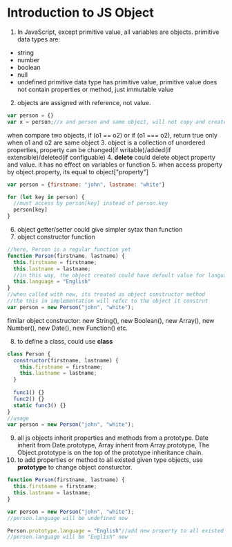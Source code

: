 # Introduction to JS Object

1. In JavaScript, except primitive value, all variables are objects.
primitive data types are:
* string
* number
* boolean
* null
* undefined
primitive data type has primitive value, primitive value does not contain properties or method, just immutable value
2. objects are assigned with reference, not value.
```js
var person = {}
var x = person;//x and person and same object, will not copy and create new object, they have same address
```
when compare two objects, if (o1 == o2) or if (o1 === o2), return true only when o1 and o2 are same object
3. object is a collection of unordered properties, property can be changed(if writable)/added(if extensible)/deleted(if configuable)
4. <b>delete</b> could delete object property and value. it has no effect on variables or function 
5. when access property by object.property, its equal to object["property"]
```js
var person = {firstname: "john", lastname: "white"}

for (let key in person) {
  //must access by person[key] instead of person.key
  person[key]
}
``` 
6. object getter/setter could give simpler sytax than function
7. object constructor function
```js
//here, Person is a regular function yet
function Person(firstname, lastname) {
  this.firstname = firstname;
  this.lastname = lastname;
  //in this way, the object created could have default value for language property
  this.language = "English"
}
//when called with new, its treated as object constructor method
//the this in implementation will refer to the object it construt
var person = new Person("john", "white");
```

fimilar object constructor: new String(), new Boolean(), new Array(), new Number(), new Date(), new Function() etc.

8. to define a class, could use <b>class</b>
```js
class Person {
  constructor(firstname, lastname) {
    this.firstname = firstname;
    this.lastname = lastname;
  }
  
  func1() {}
  func2() {}
  static func3() {}
}
//usage
var person = new Person("john", "white");
```
9. all js objects inherit properties and methods from a prototype. Date inherit from Date.prototype, Array inherit from Array.prototype,
The Object.prototype is on the top of the prototype inheritance chain.
10. to add properties or method to all existed given type objects, use <b>prototype</b> to change object consturctor.
```js
function Person(firstname, lastname) {
  this.firstname = firstname;
  this.lastname = lastname;
}

var person = new Person("john", "white");
//person.language will be undefined now

Person.prototype.language = "English"//add new property to all existed Person object
//person.language will be "English" now
```
